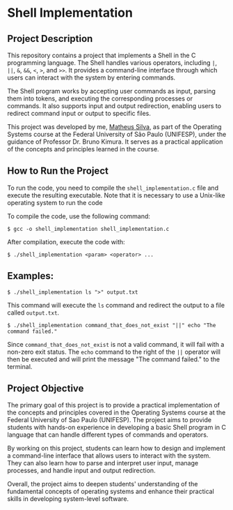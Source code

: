 # Shell Implementation

## Project Description

This repository contains a project that implements a Shell in the C programming language. The Shell handles various operators, including `|`, `||`, `&`, `&&`, `<`, `>`, and `>>`. It provides a command-line interface through which users can interact with the system by entering commands.

The Shell program works by accepting user commands as input, parsing them into tokens, and executing the corresponding processes or commands. It also supports input and output redirection, enabling users to redirect command input or output to specific files.

This project was developed by me, [Matheus Silva](http://www.github.com/coding-math), as part of the Operating Systems course at the Federal University of São Paulo (UNIFESP), under the guidance of Professor Dr. Bruno Kimura. It serves as a practical application of the concepts and principles learned in the course.

## How to Run the Project

To run the code, you need to compile the `shell_implementation.c` file and execute the resulting executable. Note that it is necessary to use a Unix-like operating system to run the code

To compile the code, use the following command:
```
$ gcc -o shell_implementation shell_implementation.c
```
After compilation, execute the code with:
```
$ ./shell_implementation <param> <operator> ...
```

## Examples:

```
$ ./shell_implementation ls ">" output.txt
```
This command will execute the `ls` command and redirect the output to a file called `output.txt`.
<br>
```
$ ./shell_implementation command_that_does_not_exist "||" echo "The command failed."
```
Since `command_that_does_not_exist` is not a valid command, it will fail with a non-zero exit status. The `echo` command to the right of the `||` operator will then be executed and will print the message "The command failed." to the terminal.

## Project Objective
The primary goal of this project is to provide a practical implementation of the concepts and principles covered in the Operating Systems course at the Federal University of Sao Paulo (UNIFESP). The project aims to provide students with hands-on experience in developing a basic Shell program in C language that can handle different types of commands and operators.

By working on this project, students can learn how to design and implement a command-line interface that allows users to interact with the system. They can also learn how to parse and interpret user input, manage processes, and handle input and output redirection.

Overall, the project aims to deepen students' understanding of the fundamental concepts of operating systems and enhance their practical skills in developing system-level software.
